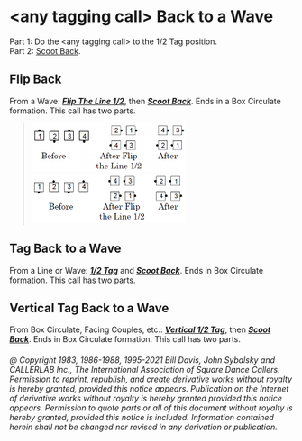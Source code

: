 
# \<any tagging call> Back to a Wave

Part 1: Do the \<any tagging call> to the 1/2 Tag position.  
Part 2: [Scoot Back](../ms/scoot_back.md).

## Flip Back 
From a Wave:
***[Flip The Line 1/2](flip_the_line.md)***, then
***[Scoot Back](../ms/scoot_back.md)***.
Ends in a Box Circulate formation. This call has two parts.

> 
> ![alt](flip_back_1.png)  
> ![alt](flip_back_2.png)
> 

## Tag Back to a Wave
From a Line or Wave:
***[1/2 Tag](../ms/tag.md)*** and
***[Scoot Back](../ms/scoot_back.md)***.
Ends in Box Circulate formation.
This call has two parts.

## Vertical Tag Back to a Wave 
From Box Circulate, Facing Couples, etc.:
***[Vertical 1/2 Tag](vertical_tag.md)***,
then ***[Scoot Back](../ms/scoot_back.md)***.
Ends in Box Circulate formation. This call has two parts.

###### @ Copyright 1983, 1986-1988, 1995-2021 Bill Davis, John Sybalsky and CALLERLAB Inc., The International Association of Square Dance Callers. Permission to reprint, republish, and create derivative works without royalty is hereby granted, provided this notice appears. Publication on the Internet of derivative works without royalty is hereby granted provided this notice appears. Permission to quote parts or all of this document without royalty is hereby granted, provided this notice is included. Information contained herein shall not be changed nor revised in any derivation or publication.

<!-- Parts
FlipBack1
FlipBack2
TagBacktoaWave1
TagBacktoaWave2
VerticalTagBacktoaWave1
VerticalTagBacktoaWave2
-->